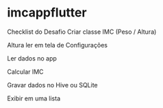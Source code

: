 # imcappflutter

Checklist do Desafio
Criar classe IMC (Peso / Altura)​

Altura ler em tela de Configurações​

Ler dados no app​

Calcular IMC ​

Gravar dados no Hive ou SQLite​

Exibir em uma lista​
